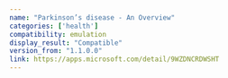 ```yaml
---
name: "Parkinson’s disease - An Overview"
categories: ['health']
compatibility: emulation
display_result: "Compatible"
version_from: "1.1.0.0"
link: https://apps.microsoft.com/detail/9WZDNCRDWSHT
---
```


